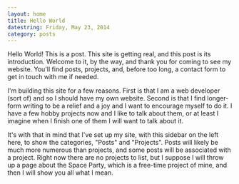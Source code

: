 ```yaml
---
layout: home
title: Hello World
datestring: Friday, May 23, 2014
category: posts
---
```


Hello World! This is a post. This site is getting real, and this post is its introduction.
Welcome to it, by the way, and thank you for coming to see my website. You\'ll find posts, 
projects, and, before too long, a contact form to get in touch with me if needed.

I\'m building this site for a few reasons. First is that I am a web developer (sort of) and 
so I should have my own website. Second is that I find longer-form writing to be a relief
and a joy and I want to encourage myself to do it. I have a few hobby projects now and I
like to talk about them, or at least I imagine when I finish one of them I will want to talk
about it.

It\'s with that in mind that I\'ve set up my site, with this sidebar on the left here, to show
the categories, \"Posts\" and \"Projects\". Posts will likely be much more numerous than projects,
and some posts will be associated with a project. Right now there are no projects to list,
but I suppose I will throw up a page about the Space Party, which is a free-time project of 
mine, and then I will show you all what I mean.


